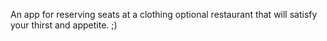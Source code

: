 An app for reserving seats at a clothing optional restaurant that will satisfy your thirst and appetite. ;)
